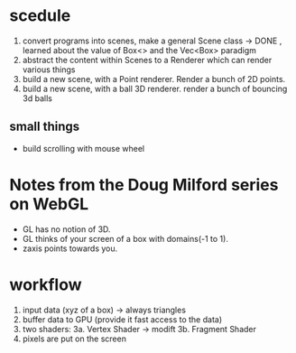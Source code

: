 # scedule

1. convert programs into scenes, make a general Scene class 
   -> DONE , learned about the value of Box<> and the Vec<Box<dyn Struct>> paradigm
2. abstract the content within Scenes to a Renderer which can render various things
3. build a new scene, with a Point renderer. Render a bunch of 2D points.
4. build a new scene, with a ball 3D renderer. render a bunch of bouncing 3d balls


## small things 

- build scrolling with mouse wheel


# Notes from the Doug Milford series on WebGL

- GL has no notion of 3D.
- GL thinks of your screen of a box with domains(-1 to 1). 
- zaxis points towards you. 



# workflow 

1. input data (xyz of a box) -> always triangles
2. buffer data to GPU (provide it fast access to the data)
3. two shaders: 
   3a. Vertex Shader -> modift
   3b. Fragment Shader
4. pixels are put on the screen



